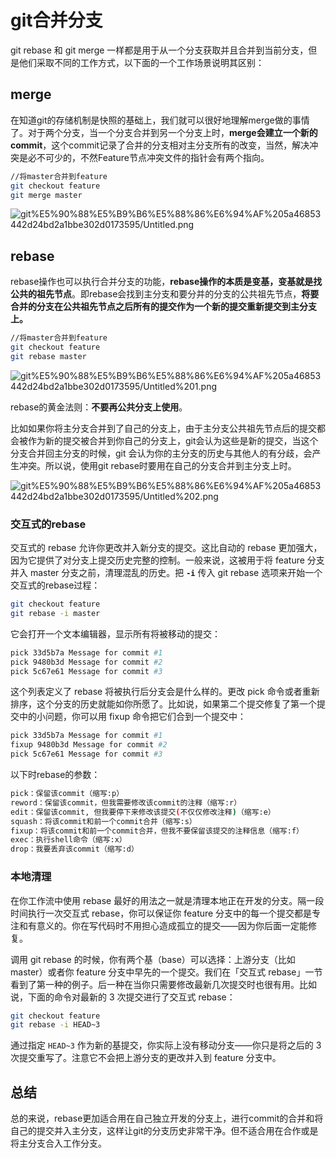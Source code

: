 # git合并分支

git rebase 和 git merge 一样都是用于从一个分支获取并且合并到当前分支，但是他们采取不同的工作方式，以下面的一个工作场景说明其区别：

## merge

在知道git的存储机制是快照的基础上，我们就可以很好地理解merge做的事情了。对于两个分支，当一个分支合并到另一个分支上时，**merge会建立一个新的commit**，这个commit记录了合并的分支相对主分支所有的改变，当然，解决冲突是必不可少的，不然Feature节点冲突文件的指针会有两个指向。

```bash
//将master合并到feature
git checkout feature
git merge master
```

![git%E5%90%88%E5%B9%B6%E5%88%86%E6%94%AF%205a46853442d24bd2a1bbe302d0173595/Untitled.png](git%E5%90%88%E5%B9%B6%E5%88%86%E6%94%AF%205a46853442d24bd2a1bbe302d0173595/Untitled.png)

## rebase

rebase操作也可以执行合并分支的功能，**rebase操作的本质是变基，变基就是找公共的祖先节点**。即rebase会找到主分支和要分并的分支的公共祖先节点，**将要合并的分支在公共祖先节点之后所有的提交作为一个新的提交重新提交到主分支上。**

```bash
//将master合并到feature
git checkout feature
git rebase master
```

![git%E5%90%88%E5%B9%B6%E5%88%86%E6%94%AF%205a46853442d24bd2a1bbe302d0173595/Untitled%201.png](git%E5%90%88%E5%B9%B6%E5%88%86%E6%94%AF%205a46853442d24bd2a1bbe302d0173595/Untitled%201.png)

rebase的黄金法则：**不要再公共分支上使用**。

比如如果你将主分支合并到了自己的分支上，由于主分支公共祖先节点后的提交都会被作为新的提交被合并到你自己的分支上，git会认为这些是新的提交，当这个分支合并回主分支的时候，git 会认为你的主分支的历史与其他人的有分歧，会产生冲突。所以说，使用git rebase时要用在自己的分支合并到主分支上时。

![git%E5%90%88%E5%B9%B6%E5%88%86%E6%94%AF%205a46853442d24bd2a1bbe302d0173595/Untitled%202.png](git%E5%90%88%E5%B9%B6%E5%88%86%E6%94%AF%205a46853442d24bd2a1bbe302d0173595/Untitled%202.png)

### 交互式的rebase

交互式的 rebase 允许你更改并入新分支的提交。这比自动的 rebase 更加强大，因为它提供了对分支上提交历史完整的控制。一般来说，这被用于将 feature 分支并入 master 分支之前，清理混乱的历史。把 **`-i`** 传入 git rebase 选项来开始一个交互式的rebase过程：

```bash
git checkout feature
git rebase -i master
```

它会打开一个文本编辑器，显示所有将被移动的提交：

```bash
pick 33d5b7a Message for commit #1
pick 9480b3d Message for commit #2
pick 5c67e61 Message for commit #3
```

这个列表定义了 rebase 将被执行后分支会是什么样的。更改 pick 命令或者重新排序，这个分支的历史就能如你所愿了。比如说，如果第二个提交修复了第一个提交中的小问题，你可以用 fixup 命令把它们合到一个提交中：

```bash
pick 33d5b7a Message for commit #1
fixup 9480b3d Message for commit #2
pick 5c67e61 Message for commit #3
```

以下时rebase的参数：

```bash
pick：保留该commit（缩写:p）
reword：保留该commit，但我需要修改该commit的注释（缩写:r）
edit：保留该commit, 但我要停下来修改该提交(不仅仅修改注释)（缩写:e）
squash：将该commit和前一个commit合并（缩写:s）
fixup：将该commit和前一个commit合并，但我不要保留该提交的注释信息（缩写:f）
exec：执行shell命令（缩写:x）
drop：我要丢弃该commit（缩写:d）
```

### 本地清理

在你工作流中使用 rebase 最好的用法之一就是清理本地正在开发的分支。隔一段时间执行一次交互式 rebase，你可以保证你 feature 分支中的每一个提交都是专注和有意义的。你在写代码时不用担心造成孤立的提交——因为你后面一定能修复。

调用 git rebase 的时候，你有两个基（base）可以选择：上游分支（比如 master）或者你 feature 分支中早先的一个提交。我们在「交互式 rebase」一节看到了第一种的例子。后一种在当你只需要修改最新几次提交时也很有用。比如说，下面的命令对最新的 3 次提交进行了交互式 rebase：

```bash
git checkout feature
git rebase -i HEAD~3
```

通过指定 `HEAD~3` 作为新的基提交，你实际上没有移动分支——你只是将之后的 3 次提交重写了。注意它不会把上游分支的更改并入到 feature 分支中。

## 总结

总的来说，rebase更加适合用在自己独立开发的分支上，进行commit的合并和将自己的提交并入主分支，这样让git的分支历史非常干净。但不适合用在合作或是将主分支合入工作分支。